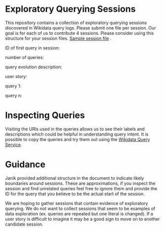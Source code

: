 # Exploratory Querying Sessions
This repository contains a collection of exploratory querying sessions discovered in Wikidata query logs. Please submit one file per session. Our goal is for each of us to contribute 4 sessions.
Please consider using this structure for your session files. [Sample session file](https://github.com/hartig/ExploratoryQueryingSessions/blob/main/Kat/universitiesChile.txt) .

ID of first query in session: 

number of queries:

query evolution description:

user story:

query 1:

query n:

# Inspecting Queries
Visiting the URIs used in the queries allows us to see their labels and descriptions which could be helpful in understanding query intent.
It is possible to copy the queries and try them out using the [Wikidata Query Service](https://query.wikidata.org/). 

# Guidance
Janik provided additional structure in the document to indicate likely boundaries around sessions. These are approximations, if you inspect the session and find unrelated queries feel free to ignore them and provide the ID for the query that you believe to be the actual start of the session. 

We are hoping to gather sessions that contain evidence of exploratory querying. We do not want to collect sessions that seem to be examples of data exploration (ex. queries are repeated but one literal is changed). If a user story is difficult to imagine it may be a good sign to move on to another candidate session. 
